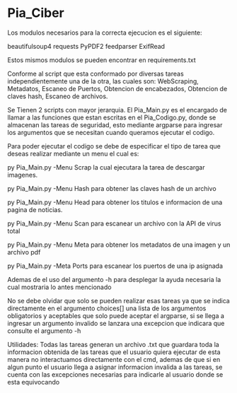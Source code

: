 # Pia_Ciber
Los modulos necesarios para la correcta ejecucion es el siguiente:

beautifulsoup4 requests PyPDF2 feedparser ExifRead

Estos mismos modulos se pueden encontrar en requirements.txt

Conforme al script que esta conformado por diversas tareas independientemente una de la otra, las cuales son: WebScraping, Metadatos, Escaneo de Puertos, Obtencion de encabezados, Obtencion de claves hash, Escaneo de archivos.

Se Tienen 2 scripts con mayor jerarquia. El Pia_Main.py es el encargado de llamar a las funciones que estan escritas en el Pia_Codigo.py, donde se almacenan las tareas de seguridad, esto mediante argparse para ingresar los argumentos que se necesitan cuando queramos ejecutar el codigo.

Para poder ejecutar el codigo se debe de especificar el tipo de tarea que deseas realizar mediante un menu el cual es:

py Pia_Main.py -Menu Scrap la cual ejecutara la tarea de descargar imagenes.

py Pia_Main.py -Menu Hash para obtener las claves hash de un archivo

py Pia_Main.py -Menu Head para obtener los titulos e informacion de una pagina de noticias.

py Pia_Main.py -Menu Scan para escanear un archivo con la API de virus total

py Pia_Main.py -Menu Meta para obtener los metadatos de una imagen y un archivo pdf

py Pia_Main.py -Meta Ports para escanear los puertos de una ip asignada

Ademas de el uso del argumento -h para desplegar la ayuda necesaria la cual mostraria lo antes mencionado

No se debe olvidar que solo se pueden realizar esas tareas ya que se indica directamente en el argumento choices[] una lista de los argumentos obligatorios y aceptables que solo puede aceptar el argparse, si se llega a ingresar un argumento invalido se lanzara una excepcion que indicara que consulte el argumento -h

Utilidades: Todas las tareas generan un archivo .txt que guardara toda la informacion obtenida de las tareas que el usuario quiera ejecutar de esta manera no interactuamos directamente con el cmd, ademas de que si en algun punto el usuario llega a asignar informacion invalida a las tareas, se cuenta con las excepciones necesarias para indicarle al usuario donde se esta equivocando